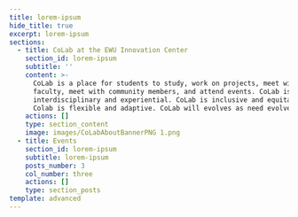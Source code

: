 ```yaml
---
title: lorem-ipsum
hide_title: true
excerpt: lorem-ipsum
sections:
  - title: CoLab at the EWU Innovation Center
    section_id: lorem-ipsum
    subtitle: ''
    content: >-
      CoLab is a place for students to study, work on projects, meet with
      faculty, meet with community members, and attend events. CoLab is
      interdisciplinary and experiential. CoLab is inclusive and equitable.
      Colab is flexible and adaptive. CoLab will evolves as need evolves.
    actions: []
    type: section_content
    image: images/CoLabAboutBannerPNG 1.png
  - title: Events
    section_id: lorem-ipsum
    subtitle: lorem-ipsum
    posts_number: 3
    col_number: three
    actions: []
    type: section_posts
template: advanced
---
```

